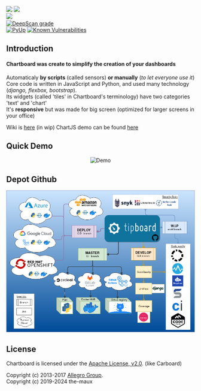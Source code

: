<p align="center">
    <!--img alt="Chartboard" src="https://i.ibb.co/Fx6FykP/image-5.png"/-->
<p align="center">

<a href="https://codeclimate.com/github/the-maux/Chartboard/maintainability"><img src="https://api.codeclimate.com/v1/badges/bed95ca87346ad080708/maintainability"/></a>
        <a href="https://codeclimate.com/github/the-maux/Chartboard/test_coverage"><img src="https://api.codeclimate.com/v1/badges/bed95ca87346ad080708/test_coverage"/></a>
        </br>
        <a href="https://www.codacy.com/manual/the-maux/Chartboard?utm_source=github.com&amp;utm_medium=referral&amp;utm_content=the-maux/Chartboard&amp;utm_campaign=Badge_Grade"><img src="https://app.codacy.com/project/badge/Grade/134c5656546240f5aa21d19583095de0"/></a>        
        <a href="https://deepscan.io/dashboard#view=project&tid=6043&pid=10798&bid=154148"> <img src="https://deepscan.io/api/teams/6043/projects/10798/branches/154148/badge/grade.svg"  alt="DeepScan grade"></a>
        </br>
        <a href="https://pyup.io/account/repos/github/the-maux/Chartboard/"> <img alt="PyUp" src="https://pyup.io/repos/github/the-maux/Chartboard/shield.svg"></a>
        <a href="https://snyk.io/test/github/the-maux/Chartboard?targetFile=requirements.txt"><img 
                src="https://snyk.io/test/github/the-maux/Chartboard/badge.svg?targetFile=requirements.txt" alt="Known Vulnerabilities"
                data-canonical-src="https://snyk.io/test/github/the-maux/Chartboard?targetFile=requirements.txt" style="max-width:100%;"></a>
        </br>
</p>
</p>

Introduction
------------

#### Chartboard was create to simplify the creation of your dashboards  
Automaticaly **by scripts** (called sensors) **or manually** (*to let everyone use it*)   
Core code is written in JavaScript and Python, and used many technology (*django, flexbox, bootstrap*).  
Its widgets (called 'tiles' in Chartboard's terminology) have two categories 'text' and 'chart'  
It's **responsive** but was made for big screen (optimized for larger screens in your office)  
 
Wiki is [here](https://github.com/the-maux/Chartboard/wiki) (in wip)
ChartJS demo can be found [here](http://jerairrest.github.io/react-chartjs-2/)

Quick Demo
-----------


<p align="center"> 
  <img alt="Demo" src="https://raw.githubusercontent.com/the-maux/Chartboard/develop/src/Chartboard/demo.gif"/> 
</p>


Depot Github
------------


<p align="center"> 
  <img alt="Chartboard ChartJS" src="https://github.com/the-maux/Chartboard/blob/develop/src/Chartboard/Chartboard.png"/> 
</p>


License
-------

Chartboard is licensed under the [Apache License, v2.0](http://Chartboard.readthedocs.org/en/latest/license.html). (like Carboard)

Copyright (c) 2013-2017 [Allegro Group](http://allegro.pl).  
Copyright (c) 2019-2024 the-maux


[1]: https://travis-ci.com/the-maux/Carboard.svg?branch=develop
[2]: https://travis-ci.com/the-maux/Carboard
[3]: https://g.codefresh.io/api/badges/pipeline/themaux/Carboard%2FMyPipeline?key=eyJhbGciOiJIUzI1NiJ9.NWQ5NDkxYzg1YzI5YzVmOWQyODQ0MDc4.rDj-1Rn5DxSkv_oE8p87ijZhoTelE_WjvbbKWMCI3ZA&type=cf-1
[4]: https://g.codefresh.io/pipelines/MyPipeline/builds?filter=trigger:build~Build;pipeline:5d9492f4941e460201d39d0a~MyPipeline
[5]: https://scrutinizer-ci.com/g/the-maux/Carboard/badges/quality-score.png?b=develop
[6]: https://scrutinizer-ci.com/g/the-maux/Carboard/?branch=develop
[7]: https://img.shields.io/docker/cloud/build/themaux/Carboard
[8]: https://img.shields.io/microbadger/image-size/themaux/Carboard/latest
[9]: https://pyup.io/repos/github/the-maux/Carboard/shield.svg
[10]: https://api.codacy.com/project/badge/Grade/b28af36f50584bd29612b66bc42ce0c3
[11]: https://www.codacy.com/manual/the-maux/Carboard?utm_source=github.com&amp;utm_medium=referral&amp;utm_content=the-maux/Carboard&amp;utm_campaign=Badge_Grade
[18]: https://img.shields.io/badge/pipeline-todo-orange
[19]: https://circleci.com/gh/the-maux/Carboard/tree/master.svg?style=svg
[20]: https://circleci.com/gh/the-maux/Carboard/tree/master
[22]: https://img.shields.io/badge/pipeline-todo-orange
[23]: https://circleci.com/gh/the-maux/Carboard/tree/master.svg?style=svg
[24]: https://img.shields.io/badge/pipeline-todo-orange
[25]: https://img.shields.io/badge/pipeline-todo-orange
[26]: https://img.shields.io/badge/pipeline-todo-orange
[27]: https://img.shields.io/badge/pipeline-todo-orange
[28]: https://img.shields.io/badge/pipeline-todo-orange
[31]: https://dev.azure.com/maximerenaud/Carboard/_apis/build/status/Carboard?branchName=master
[33]: https://codebuild.eu-west-3.amazonaws.com/badges?uuid=eyJlbmNyeXB0ZWREYXRhIjoiOXBBZTVtMk5nMmJFcG9vVFlGUVh3cHNoWUFoWXlCVjNjNkd1RE9ZWGtpVlBpazBLaHFKaFpsdXRuamdTc1d4ckNuTSttZnNoNzkwZHNyRUZrbndaaGdvPSIsIml2UGFyYW1ldGVyU3BlYyI6IjNHTnRyekcvWER0Wk1uRW4iLCJtYXRlcmlhbFNldFNlcmlhbCI6MX0%3D&branch=master
